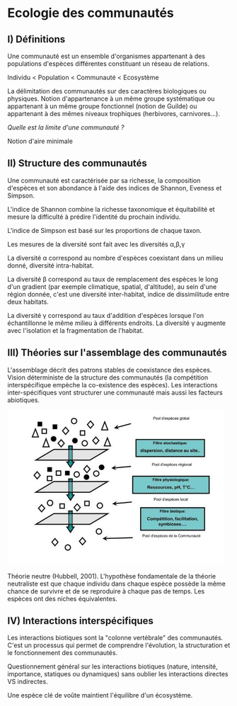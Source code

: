 # Ecologie des communautés

## I) Définitions

Une communauté est un ensemble d'organismes appartenant à des populations d'espèces différentes constituant un réseau de relations.

Individu < Population < Communauté < Ecosystème

La délimitation des communautés sur des caractères biologiques ou physiques.
Notion d'appartenance à un même groupe systématique ou appartenant à un même groupe fonctionnel (notion de Guilde) ou appartenant à des mêmes niveaux trophiques (herbivores, carnivores...).

*Quelle est la limite d'une communauté ?*

Notion d'aire minimale

## II) Structure des communautés 

Une communauté est caractérisée par sa richesse, la composition d'espèces et son abondance à l'aide des indices de Shannon, Eveness et Simpson.

L'indice de Shannon combine la richesse taxonomique et équitabilité et mesure la difficulté à prédire l'identité du prochain individu.

L'indice de Simpson est basé sur les proportions de chaque taxon.

Les mesures de la diversité sont fait avec les diversités α,β,γ  

La diversité α correspond au nombre d'espèces coexistant dans un milieu donné, diversité intra-habitat.

La diversité β correspond au taux de remplacement des espèces le long d'un gradient (par exemple climatique, spatial, d'altitude), au sein d'une région donnée, c'est une diversité inter-habitat, indice de dissimilitude entre deux habitats.

La diversité γ correspond au taux d'addition d'espèces lorsque l'on échantillonne le même milieu à différents endroits. La diversité γ  augmente avec l'isolation et la fragmentation de l'habitat.

## III) Théories sur l'assemblage des communautés

L'assemblage décrit des patrons stables de coexistance des espèces. Vision déterministe de la structure des communautés (la compétition interspécifique empèche la co-existence des espèces). Les interactions inter-spécifiques vont structurer une communauté mais aussi les facteurs abiotiques. 

![Assemblage des communautés](Images/filtre.JPG)

Théorie neutre (Hubbell, 2001). L'hypothèse fondamentale de la théorie neutraliste est que chaque individu dans chaque espèce possède la même chance de survivre et de se reproduire à chaque pas de temps. Les espèces ont des niches équivalentes.

## IV) Interactions interspécifiques 

Les interactions biotiques sont la "colonne vertébrale" des communautés. C'est un processus qui permet de comprendre l'évolution, la structuration et le fonctionnement des communautés. 

Questionnement général sur les interactions biotiques (nature, intensité, importance, statiques ou dynamiques) sans oublier les interactions directes VS indirectes.

Une espèce clé de voûte maintient l'équilibre d'un écosystème.










